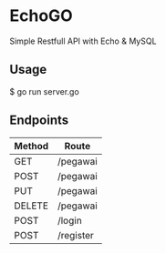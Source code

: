 # EchoGO

Simple Restfull API with Echo & MySQL

## Usage

$ go run server.go

## Endpoints

| Method | Route       |
| ------ | ----------- |
| GET    | /pegawai    |
| POST   | /pegawai    |
| PUT    | /pegawai    |
| DELETE | /pegawai    |
| POST   | /login      | *username & password
| POST   | /register   | *username & password

